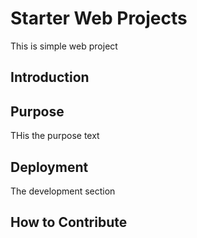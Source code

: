# Starter Web Projects

This is simple web project

## Introduction

## Purpose

THis the purpose text

## Deployment

The development section

## How to Contribute